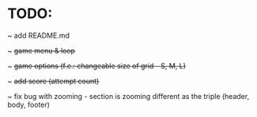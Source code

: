 
# TODO:

~ add README.md

~ ~~game menu & loop~~  

~ ~~game options (f.e.: changeable size of grid - S, M, L)~~  

~ ~~add score (attempt count)~~

~ fix bug with zooming - section is zooming
different as the triple (header, body, footer)